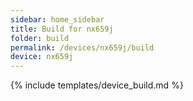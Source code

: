 ```yaml
---
sidebar: home_sidebar
title: Build for nx659j
folder: build
permalink: /devices/nx659j/build
device: nx659j
---
```

{% include templates/device_build.md %}
